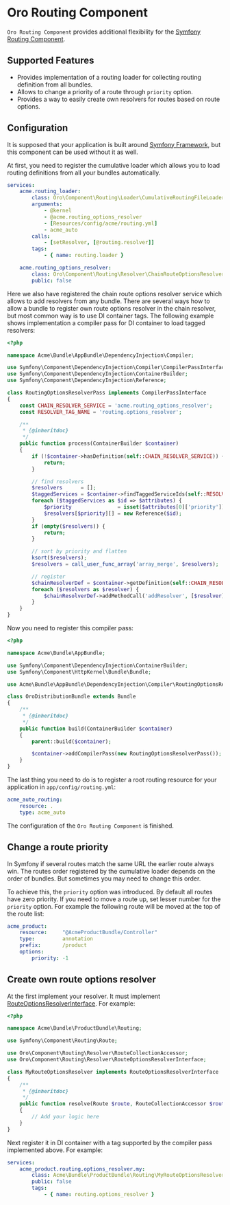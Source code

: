 Oro Routing Component
=====================

`Oro Routing Component` provides additional flexibility for the [Symfony Routing Component](http://symfony.com/doc/current/components/routing/introduction.html).

Supported Features
------------------

- Provides implementation of a routing loader for collecting routing definition from all bundles.
- Allows to change a priority of a route through `priority` option.
- Provides a way to easily create own resolvers for routes based on route options.


Configuration
-------------

It is supposed that your application is built around [Symfony Framework](http://symfony.com/), but this component can be used without it as well.

At first, you need to register the cumulative loader which allows you to load routing definitions from all your bundles automatically.

``` yaml
services:
    acme.routing_loader:
        class: Oro\Component\Routing\Loader\CumulativeRoutingFileLoader
        arguments:
            - @kernel
            - @acme.routing_options_resolver
            - [Resources/config/acme/routing.yml]
            - acme_auto
        calls:
            - [setResolver, [@routing.resolver]]
        tags:
            - { name: routing.loader }

    acme.routing_options_resolver:
        class: Oro\Component\Routing\Resolver\ChainRouteOptionsResolver
        public: false
```

Here we also have registered the chain route options resolver service which allows to add resolvers from any bundle. There are several ways how to allow a bundle to register own route options resolver in the chain resolver, but most common way is to use DI container tags. The following example shows implementation a compiler pass for DI container to load tagged resolvers:

``` php
<?php

namespace Acme\Bundle\AppBundle\DependencyInjection\Compiler;

use Symfony\Component\DependencyInjection\Compiler\CompilerPassInterface;
use Symfony\Component\DependencyInjection\ContainerBuilder;
use Symfony\Component\DependencyInjection\Reference;

class RoutingOptionsResolverPass implements CompilerPassInterface
{
    const CHAIN_RESOLVER_SERVICE = 'acme.routing_options_resolver';
    const RESOLVER_TAG_NAME = 'routing.options_resolver';

    /**
     * {@inheritdoc}
     */
    public function process(ContainerBuilder $container)
    {
        if (!$container->hasDefinition(self::CHAIN_RESOLVER_SERVICE)) {
            return;
        }

        // find resolvers
        $resolvers      = [];
        $taggedServices = $container->findTaggedServiceIds(self::RESOLVER_TAG_NAME);
        foreach ($taggedServices as $id => $attributes) {
            $priority               = isset($attributes[0]['priority']) ? $attributes[0]['priority'] : 0;
            $resolvers[$priority][] = new Reference($id);
        }
        if (empty($resolvers)) {
            return;
        }

        // sort by priority and flatten
        ksort($resolvers);
        $resolvers = call_user_func_array('array_merge', $resolvers);

        // register
        $chainResolverDef = $container->getDefinition(self::CHAIN_RESOLVER_SERVICE);
        foreach ($resolvers as $resolver) {
            $chainResolverDef->addMethodCall('addResolver', [$resolver]);
        }
    }
}
```

Now you need to register this compiler pass:

``` php
<?php

namespace Acme\Bundle\AppBundle;

use Symfony\Component\DependencyInjection\ContainerBuilder;
use Symfony\Component\HttpKernel\Bundle\Bundle;

use Acme\Bundle\AppBundle\DependencyInjection\Compiler\RoutingOptionsResolverPass;

class OroDistributionBundle extends Bundle
{
    /**
     * {@inheritdoc}
     */
    public function build(ContainerBuilder $container)
    {
        parent::build($container);

        $container->addCompilerPass(new RoutingOptionsResolverPass());
    }
}
```

The last thing you need to do is to register a root routing resource for your application in `app/config/routing.yml`:

``` yaml
acme_auto_routing:
    resource: .
    type: acme_auto
```

The configuration of the `Oro Routing Component` is finished.


Change a route priority
-----------------------

In Symfony if several routes match the same URL the earlier route always win. The routes order registered by the cumulative loader depends on the order of bundles. But sometimes you may need to change this order.

To achieve this, the `priority` option was introduced. By default all routes have zero priority. If you need to move a route up, set lesser number for the `priority` option. For example the following route will be moved at the top of the route list:

``` yaml
acme_product:
    resource:     "@AcmeProductBundle/Controller"
    type:         annotation
    prefix:       /product
    options:
        priority: -1
```

Create own route options resolver
---------------------------------

At the first implement your resolver. It must implement [RouteOptionsResolverInterface](/Resolver/RouteOptionsResolverInterface.php). For example:

``` php
<?php

namespace Acme\Bundle\ProductBundle\Routing;

use Symfony\Component\Routing\Route;

use Oro\Component\Routing\Resolver\RouteCollectionAccessor;
use Oro\Component\Routing\Resolver\RouteOptionsResolverInterface;

class MyRouteOptionsResolver implements RouteOptionsResolverInterface
{
    /**
     * {@inheritdoc}
     */
    public function resolve(Route $route, RouteCollectionAccessor $routeCollectionAccessor)
    {
        // Add your logic here
    }
}
```

Next register it in DI container with a tag supported by the compiler pass implemented above. For example:

``` yaml
services:
    acme_product.routing.options_resolver.my:
        class: Acme\Bundle\ProductBundle\Routing\MyRouteOptionsResolver
        public: false
        tags:
            - { name: routing.options_resolver }

```
